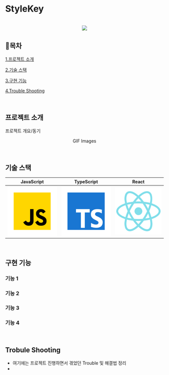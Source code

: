 # StyleKey

<p align="center">
  <br>
  <img src="./images/common/logo-sample.jpeg">
  <br>
</p>

## :closed_book:목차

[1.프로젝트 소개](#프로젝트-소개)

[2.기술 스택](#기술-스택)

[3.구현 기능](#구현-기능)

[4.Trouble Shooting](#Trouble-Shooting)

<br>

## 프로젝트 소개

<p align="justify">
프로젝트 개요/동기
</p>

<p align="center">
GIF Images
</p>

<br>

## 기술 스택

| JavaScript | TypeScript |  React   |
| :--------: | :--------: | :------: |
|   ![js]    |   ![ts]    | ![react] |

<br>

## 구현 기능

### 기능 1

### 기능 2

### 기능 3

### 기능 4

<br>

## Trobule Shooting

<p align="justify">

- 여기에는 프로젝트 진행하면서 겪었던 Trouble 및 해결법 정리
- 
</p>

<br>

<!-- Stack Icon Refernces -->

[js]: ./src/images/stack/javascript.svg
[ts]: ./src/images/stack/typescript.svg
[react]: ./src/images/stack/react.svg
